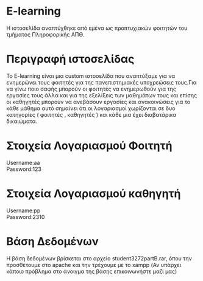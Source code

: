 # E-learning
Η ιστοσελίδα αναπτύχθηκε από εμένα ως προπτυχιακών φοιτητών του τμήματος Πληροφορικής ΑΠΘ.

# Περιγραφή ιστοσελίδας
To E-learning είναι μια custom ιστοσελίδα που αναπτύξαμε για να ενημερώνει τους φοιτητές για της πανεπιστημιακές υποχρεώσεις τους.Για να γίνω ποιο σαφής
μπορούν οι φοιτητές να ενημερωθούν για της εργασίες τους άλλα και για της εξελίξεις των μαθημάτων τους και επίσης οι καθηγητές μπορούν να ανεβάσουν 
εργασίες και ανακοινώσεις για το κάθε μάθημα αυτό σημαίνει ότι οι λογαριασμοί χωρίζονται σε δυο κατηγορίες ( φοιτητές , καθηγητές ) και κάθε μια έχει 
διαβατάρικα δικαιώματα.

# Στοιχεία Λογαριασμού Φοιτητή
Username:aa<br>
Password:123<br>

# Στοιχεία Λογαριασμού καθηγητή
Username:pp<br>
Password:2310<br>

# Βάση Δεδομένων
Η βάση δεδομένων βρίσκεται στο αρχείο student3272partΒ.rar, όπου την προσθέτουμε στο apache και την τρέχουμε με το xampp (Αν υπάρχει κάποιο πρόβλημα
στο άνοιγμα της βάσης επικοινωνήστε μαζί μας)
